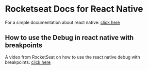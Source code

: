 # Rocketseat Docs for React Native

For a simple documentation about react native: [click here](https://react-native.rocketseat.dev/)

## How to use the Debug in react native with breakpoints

A video from RocketSeat on how to use the react native debug with breakpoints: [click here](https://app.rocketseat.com.br/node/projeto-01/group/finalizando-o-app/lesson/analisando-codigo-com-breakpoints)


